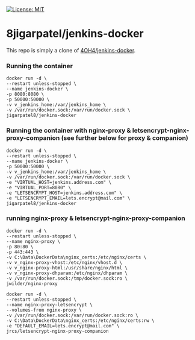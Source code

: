 [![License: MIT](https://img.shields.io/badge/License-MIT-yellow.svg)](https://opensource.org/licenses/MIT)

# 8jigarpatel/jenkins-docker

This repo is simply a clone of [4OH4/jenkins-docker](https://github.com/4OH4/jenkins-docker).


### Running the container

```
docker run -d \
--restart unless-stopped \
--name jenkins-docker \
-p 8080:8080 \
-p 50000:50000 \
-v v_jenkins_home:/var/jenkins_home \
-v /var/run/docker.sock:/var/run/docker.sock \
jigarpatel8/jenkins-docker
```

### Running the container with nginx-proxy & letsencrypt-nginx-proxy-companion (see further below for proxy & companion)
```
docker run -d \
--restart unless-stopped \
--name jenkins-docker \
-p 50000:50000 \
-v v_jenkins_home:/var/jenkins_home \
-v /var/run/docker.sock:/var/run/docker.sock \
-e "VIRTUAL_HOST=jenkins.address.com" \
-e "VIRTUAL_PORT=8080" \
-e "LETSENCRYPT_HOST=jenkins.address.com" \
-e "LETSENCRYPT_EMAIL=lets.encrypt@mail.com" \
jigarpatel8/jenkins-docker
```

### running nginx-proxy & letsencrypt-nginx-proxy-companion
```
docker run -d \
--restart unless-stopped \
--name nginx-proxy \
-p 80:80 \
-p 443:443 \
-v C:\Data\DockerData\nginx_certs:/etc/nginx/certs \
-v v_nginx-proxy-vhost:/etc/nginx/vhost.d \
-v v_nginx-proxy-html:/usr/share/nginx/html \
-v v_nginx-proxy-dhparam:/etc/nginx/dhparam \
-v /var/run/docker.sock:/tmp/docker.sock:ro \
jwilder/nginx-proxy

docker run -d \
--restart unless-stopped \
--name nginx-proxy-letsencrypt \
--volumes-from nginx-proxy \
-v /var/run/docker.sock:/var/run/docker.sock:ro \
-v C:\Data\DockerData\nginx_certs:/etc/nginx/certs:rw \
-e "DEFAULT_EMAIL=lets.encrypt@mail.com" \
jrcs/letsencrypt-nginx-proxy-companion
```
